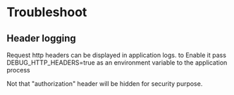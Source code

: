 # Troubleshoot

## Header logging

Request http headers can be displayed in application logs.
to Enable it pass DEBUG_HTTP_HEADERS=true as an environment variable to the application process

Not that "authorization" header will be hidden for security purpose.
